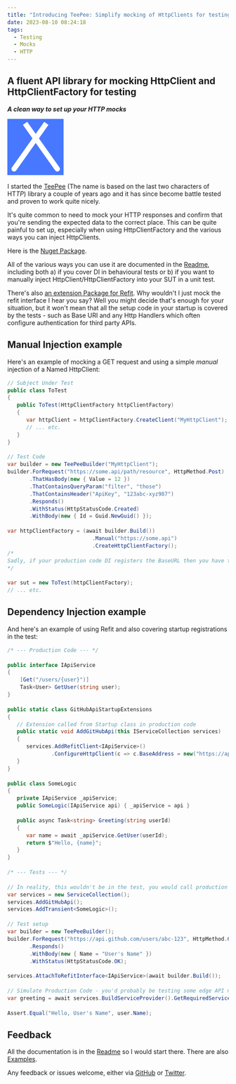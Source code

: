 ```yaml
---
title: "Introducing TeePee: Simplify mocking of HttpClients for testing"
date: 2023-08-10 08:24:18
tags:
  - Testing
  - Mocks
  - HTTP
---
```


## A fluent API library for mocking HttpClient and HttpClientFactory for testing

**_A clean way to set up your HTTP mocks_**

[![TeePee Logo](https://raw.githubusercontent.com/oatsoda/TeePee/main/teepee-icon.png)](https://github.com/oatsoda/TeePee)

I started the [TeePee](https://github.com/oatsoda/TeePee) (The name is based on the last two characters of HT*TP*) library a couple of years ago and it has since become battle tested and proven to work quite nicely.

It's quite common to need to mock your HTTP responses and confirm that you're sending the expected data to the correct place. This can be quite painful to set up, especially when using HttpClientFactory and the various ways you can inject HttpClients.

Here is the [Nuget Package](https://www.nuget.org/packages/TeePee/).

All of the various ways you can use it are documented in the [Readme](https://github.com/oatsoda/TeePee#readme), including both a) if you cover DI in behavioural tests or b) if you want to manually inject HttpClient/HttpClientFactory into your SUT in a unit test.

There's also [an extension Package for Refit](https://www.nuget.org/packages/TeePee.Refit/). Why wouldn't I just mock the refit interface I hear you say? Well you might decide that's enough for your situation, but it won't mean that all the setup code in your startup is covered by the tests - such as Base URI and any Http Handlers which often configure authentication for third party APIs.

## Manual Injection example

Here's an example of mocking a GET request and using a simple _manual_ injection of a Named HttpClient:

```csharp
// Subject Under Test
public class ToTest
{
   public ToTest(HttpClientFactory httpClientFactory)
   {
      var httpClient = httpClientFactory.CreateClient("MyHttpClient");
      // ... etc.
   }
}

// Test Code
var builder = new TeePeeBuilder("MyHttpClient");
builder.ForRequest("https://some.api/path/resource", HttpMethod.Post)
       .ThatHasBody(new { Value = 12 })
       .ThatContainsQueryParam("filter", "those")
       .ThatContainsHeader("ApiKey", "123abc-xyz987")
       .Responds()
       .WithStatus(HttpStatusCode.Created)
       .WithBody(new { Id = Guid.NewGuid() });

var httpClientFactory = (await builder.Build())
                           .Manual("https://some.api")
                           .CreateHttpClientFactory();
/*
Sadly, if your production code DI registers the BaseURL then you have to duplicate that in the test, passing it to .Manual(); no coverage with manual injection like this.
*/

var sut = new ToTest(httpClientFactory);
// ... etc.
```

## Dependency Injection example

And here's an example of using Refit and also covering startup registrations in the test:

```csharp
/* --- Production Code --- */

public interface IApiService
{
    [Get("/users/{user}")]
    Task<User> GetUser(string user);
}

public static class GitHubApiStartupExtensions
{
   // Extension called from Startup class in production code
   public static void AddGitHubApi(this IServiceCollection services)
   {
      services.AddRefitClient<IApiService>()
              .ConfigureHttpClient(c => c.BaseAddress = new("https://api.github.com"));
   }
}

public class SomeLogic
{
   private IApiService _apiService;
   public SomeLogic(IApiService api) { _apiService = api }

   public async Task<string> Greeting(string userId)
   {
      var name = await _apiService.GetUser(userId);
      return $"Hello, {name}";
   }
}

/* --- Tests --- */

// In reality, this wouldn't be in the test, you would call production code to setup registrations
var services = new ServiceCollection();
services.AddGitHubApi();
services.AddTransient<SomeLogic>();

// Test setup
var builder = new TeePeeBuilder();
builder.ForRequest("https://api.github.com/users/abc-123", HttpMethod.Get)
       .Responds()
       .WithBody(new { Name = "User's Name" })
       .WithStatus(HttpStatusCode.OK);

services.AttachToRefitInterface<IApiService>(await builder.Build());

// Simulate Production Code - you'd probably be testing some edge API not just a class like this
var greeting = await services.BuildServiceProvider().GetRequiredService<SomeLogic>().Greeting("abc-123");

Assert.Equal("Hello, User's Name", user.Name);
```

## Feedback

All the documentation is in the [Readme](https://github.com/oatsoda/TeePee#readme) so I would start there. There are also [Examples](https://github.com/oatsoda/TeePee/tree/main/Examples).

Any feedback or issues welcome, either via [GitHub](https://github.com/oatsoda/TeePee/issues) or [Twitter](https://twitter.com/oatsoda).
